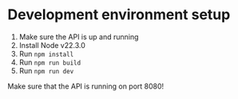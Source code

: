 # Development environment setup

 1. Make sure the API is up and running
 2. Install Node v22.3.0
 3. Run `npm install`
 4. Run `npm run build`
 5. Run `npm run dev`

Make sure that the API is running on port 8080!
